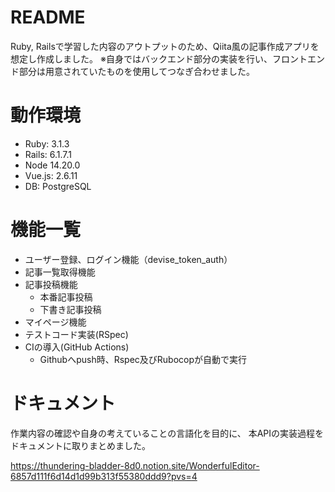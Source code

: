 # README
 Ruby, Railsで学習した内容のアウトプットのため、Qiita風の記事作成アプリを想定し作成しました。
 ※自身ではバックエンド部分の実装を行い、フロントエンド部分は用意されていたものを使用してつなぎ合わせました。

# 動作環境
- Ruby: 3.1.3
- Rails: 6.1.7.1
- Node 14.20.0
- Vue.js: 2.6.11
- DB: PostgreSQL

# 機能一覧
- ユーザー登録、ログイン機能（devise_token_auth）
- 記事一覧取得機能
- 記事投稿機能
  - 本番記事投稿
  - 下書き記事投稿
- マイページ機能
- テストコード実装(RSpec)
- CIの導入(GitHub Actions)
  - Githubへpush時、Rspec及びRubocopが自動で実行

# ドキュメント
作業内容の確認や自身の考えていることの言語化を目的に、
本APIの実装過程をドキュメントに取りまとめました。

https://thundering-bladder-8d0.notion.site/WonderfulEditor-6857d111f6d14d1d99b313f55380ddd9?pvs=4
